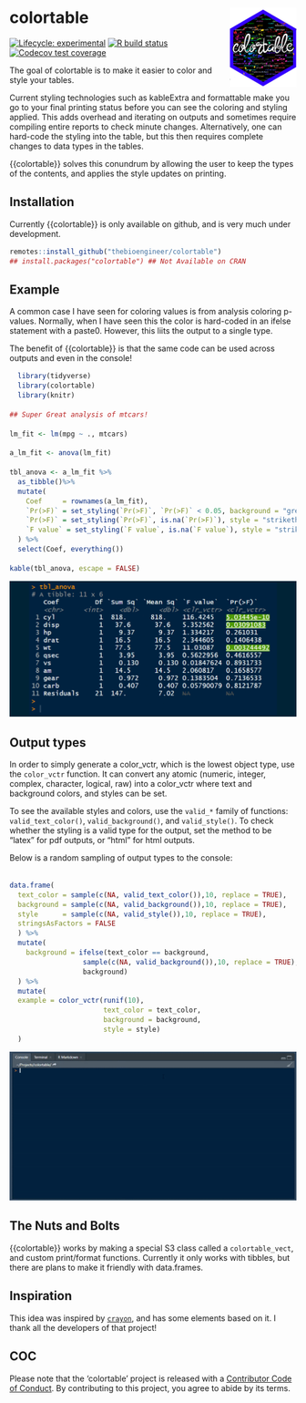 
<!-- README.md is generated from README.Rmd. Please edit that file -->

# colortable <img src='man/figures/logo.png' align="right" height="139" />

<!-- badges: start -->

[![Lifecycle:
experimental](https://img.shields.io/badge/lifecycle-experimental-orange.svg)](https://www.tidyverse.org/lifecycle/#experimental)
[![R build
status](https://github.com/thebioengineer/colortable/workflows/R-CMD-check/badge.svg)](https://github.com/thebioengineer/colortable/actions)
[![Codecov test
coverage](https://codecov.io/gh/thebioengineer/colortable/branch/master/graph/badge.svg)](https://codecov.io/gh/thebioengineer/colortable?branch=master)
<!-- badges: end -->

The goal of colortable is to make it easier to color and style your
tables.

Current styling technologies such as kableExtra and formattable make you
go to your final printing status before you can see the coloring and
styling applied. This adds overhead and iterating on outputs and
sometimes require compiling entire reports to check minute changes.
Alternatively, one can hard-code the styling into the table, but this
then requires complete changes to data types in the tables.

{{colortable}} solves this conundrum by allowing the user to keep the
types of the contents, and applies the style updates on printing.

## Installation

<!-- You can install the released version of colortable from [CRAN](https://CRAN.R-project.org) with: -->

Currently {{colortable}} is only available on github, and is very much
under development.

``` r
remotes::install_github("thebioengineer/colortable")
## install.packages("colortable") ## Not Available on CRAN
```

## Example

A common case I have seen for coloring values is from analysis coloring
p-values. Normally, when I have seen this the color is hard-coded in an
ifelse statement with a paste0. However, this liits the output to a
single type.

The benefit of {{colortable}} is that the same code can be used across
outputs and even in the console\!

``` r
  library(tidyverse)
  library(colortable)
  library(knitr)

## Super Great analysis of mtcars!

lm_fit <- lm(mpg ~ ., mtcars)

a_lm_fit <- anova(lm_fit)

tbl_anova <- a_lm_fit %>% 
  as_tibble()%>% 
  mutate(
    Coef     = rownames(a_lm_fit),
    `Pr(>F)` = set_styling(`Pr(>F)`, `Pr(>F)` < 0.05, background = "green", style = "underline"),
    `Pr(>F)` = set_styling(`Pr(>F)`, is.na(`Pr(>F)`), style = "strikethrough", text_color = "silver"),
    `F value` = set_styling(`F value`, is.na(`F value`), style = "strikethrough", text_color = "silver")
  ) %>% 
  select(Coef, everything())

kable(tbl_anova, escape = FALSE)
```

![examples](inst/media/output_gifs.gif)

## Output types

In order to simply generate a color\_vctr, which is the lowest object
type, use the `color_vctr` function. It can convert any atomic (numeric,
integer, complex, character, logical, raw) into a color\_vctr where text
and background colors, and styles can be set.

To see the available styles and colors, use the `valid_*` family of
functions: `valid_text_color()`, `valid_background()`, and
`valid_style()`. To check whether the styling is a valid type for the
output, set the method to be “latex” for pdf outputs, or “html” for html
outputs.

Below is a random sampling of output types to the console:

``` r

data.frame(
  text_color = sample(c(NA, valid_text_color()),10, replace = TRUE),
  background = sample(c(NA, valid_background()),10, replace = TRUE),
  style      = sample(c(NA, valid_style()),10, replace = TRUE),
  stringsAsFactors = FALSE
  ) %>% 
  mutate(
    background = ifelse(text_color == background, 
                  sample(c(NA, valid_background()),10, replace = TRUE),
                  background)
  ) %>% 
  mutate(
  example = color_vctr(runif(10),
                       text_color = text_color,
                       background = background,
                       style = style)
  )
```

![examples](inst/media/multiple_output_types.gif)

## The Nuts and Bolts

{{colortable}} works by making a special S3 class called a
`colortable_vect`, and custom print/format functions. Currently it only
works with tibbles, but there are plans to make it friendly with
data.frames.

## Inspiration

This idea was inspired by [`crayon`](https://github.com/r-lib/crayon),
and has some elements based on it. I thank all the developers of that
project\!

## COC

Please note that the ‘colortable’ project is released with a
[Contributor Code of Conduct](CODE_OF_CONDUCT.md). By contributing to
this project, you agree to abide by its terms.
